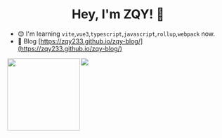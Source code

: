 <h1 align="center">
  Hey, I'm ZQY! 👋
</h1>

- 😊 I'm learning `vite`,`vue3`,`typescript`,`javascript`,`rollup`,`webpack` now.
- 📝 Blog [https://zqy233.github.io/zqy-blog/](https://zqy233.github.io/zqy-blog/)

<div>
  <a>
    <img height="165" align="left" src="https://github-readme-stats-git-masterrstaa-rickstaa.vercel.app/api?username=zqy233&theme=prussian&show_icons=true&count_private=true" />
  </a>
  <a>
    <img src="https://github-readme-stats-git-masterrstaa-rickstaa.vercel.app/api/top-langs/?username=zqy233&layout=compact" />
  </a>
</div>
